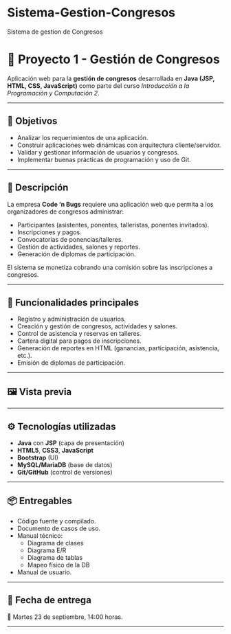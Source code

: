 # Sistema-Gestion-Congresos
Sistema de gestion de Congresos

# 📌 Proyecto 1 - Gestión de Congresos

Aplicación web para la **gestión de congresos** desarrollada en **Java (JSP, HTML, CSS, JavaScript)** como parte del curso *Introducción a la Programación y Computación 2*.

---

## 🎯 Objetivos
- Analizar los requerimientos de una aplicación.
- Construir aplicaciones web dinámicas con arquitectura cliente/servidor.
- Validar y gestionar información de usuarios y congresos.
- Implementar buenas prácticas de programación y uso de Git.

---

## 📝 Descripción
La empresa **Code ‘n Bugs** requiere una aplicación web que permita a los organizadores de congresos administrar:
- Participantes (asistentes, ponentes, talleristas, ponentes invitados).
- Inscripciones y pagos.
- Convocatorias de ponencias/talleres.
- Gestión de actividades, salones y reportes.
- Generación de diplomas de participación.

El sistema se monetiza cobrando una comisión sobre las inscripciones a congresos.

---

## 📂 Funcionalidades principales
- Registro y administración de usuarios.
- Creación y gestión de congresos, actividades y salones.
- Control de asistencia y reservas en talleres.
- Cartera digital para pagos de inscripciones.
- Generación de reportes en HTML (ganancias, participación, asistencia, etc.).
- Emisión de diplomas de participación.

---

## 🖼️ Vista previa

---

## ⚙️ Tecnologías utilizadas
- **Java** con **JSP** (capa de presentación)
- **HTML5**, **CSS3**, **JavaScript**
- **Bootstrap** (UI)
- **MySQL/MariaDB** (base de datos)
- **Git/GitHub** (control de versiones)

---

## 📦 Entregables
- Código fuente y compilado.
- Documento de casos de uso.
- Manual técnico:
  - Diagrama de clases
  - Diagrama E/R
  - Diagrama de tablas
  - Mapeo físico de la DB
- Manual de usuario.

---

## 📅 Fecha de entrega
📌 Martes 23 de septiembre, 14:00 horas.

---
